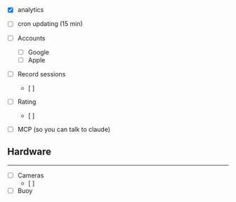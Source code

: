 ## 
- [x] analytics
- [ ] cron updating (15 min)

- [ ] Accounts 
    - [ ] Google 
    - [ ] Apple 
- [ ] Record sessions 
    - [ ] 
- [ ] Rating
    - [ ] 
- [ ] MCP (so you can talk to claude)

## Hardware
--- 
- [ ] Cameras 
    - [ ] 
- [ ] Buoy 